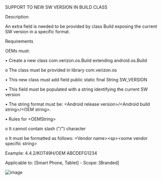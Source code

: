 SUPPORT TO NEW SW VERSION IN BUILD CLASS

Description

An extra field is needed to be provided by class Build exposing the
current SW version in a specific format.

Requirements

OEMs must:

• Create a new class com.verizon.os.Build extending
android.os.Build

o The class must be provided in library com.verizon.os

• This new class must add field public static final String
SW\_VERSION

• This field must be populated with a string identifying the
current SW version

• The string format must be: <Android release version\>/<Android
build string\>/<OEM string\>.

• Rules for <OEMString\>

o It cannot contain slash ("/") character

o It must be formatted as follows: <Vendor name\><sp\><some vendor
specific string\>



Example: 4.4.2/KOT49H/OEM ABCDEFG1234







Applicable to: [Smart Phone, Tablet] - Scope: [Branded]



![image](SUPPORT_html_m6b601c60.png)



